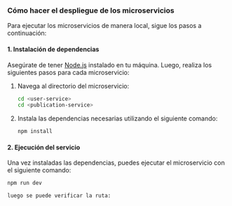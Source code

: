 ### Cómo hacer el despliegue de los microservicios

Para ejecutar los microservicios de manera local, sigue los pasos a continuación:

#### 1. Instalación de dependencias
Asegúrate de tener [Node.js](https://nodejs.org/) instalado en tu máquina. Luego, realiza los siguientes pasos para cada microservicio:

1. Navega al directorio del microservicio:
   ```bash
   cd <user-service>
   cd <publication-service>
   
2. Instala las dependencias necesarias utilizando el siguiente comando:
   ```bash
   npm install
   
#### 2. Ejecución del servicio

Una vez instaladas las dependencias, puedes ejecutar el microservicio con el siguiente comando:
   ```bash
   npm run dev

luego se puede verificar la ruta: 